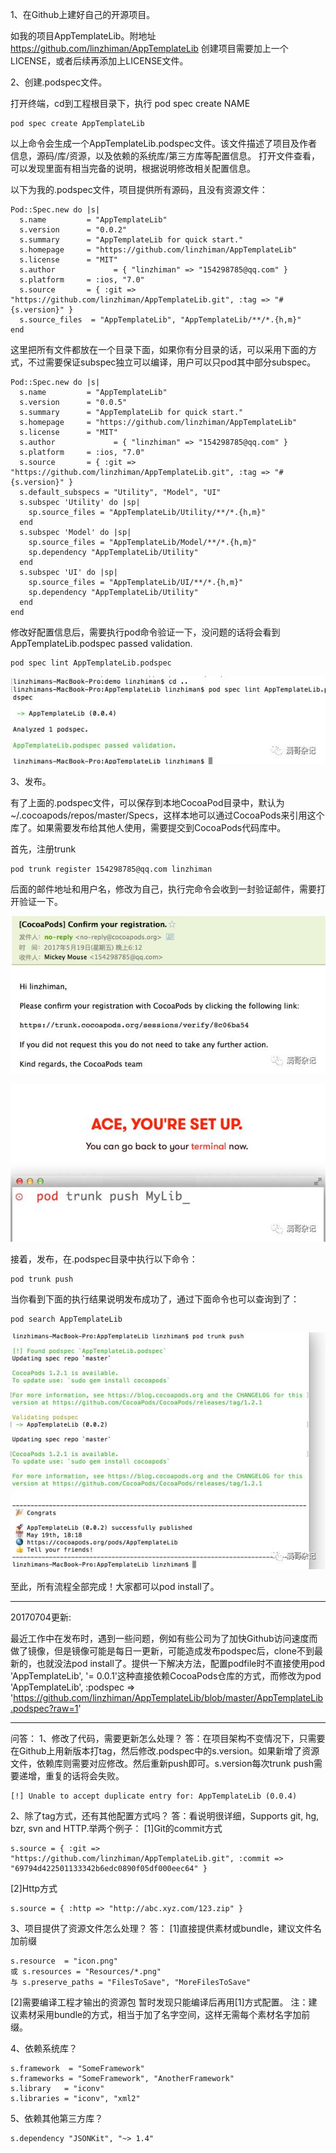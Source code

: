 1、在Github上建好自己的开源项目。

如我的项目AppTemplateLib。附地址 https://github.com/linzhiman/AppTemplateLib
创建项目需要加上一个LICENSE，或者后续再添加上LICENSE文件。

2、创建.podspec文件。

打开终端，cd到工程根目录下，执行 pod spec create NAME  

    pod spec create AppTemplateLib

以上命令会生成一个AppTemplateLib.podspec文件。该文件描述了项目及作者信息，源码/库/资源，以及依赖的系统库/第三方库等配置信息。
打开文件查看，可以发现里面有相当完备的说明，根据说明修改相关配置信息。

以下为我的.podspec文件，项目提供所有源码，且没有资源文件：  

    Pod::Spec.new do |s|  
      s.name         = "AppTemplateLib"  
      s.version      = "0.0.2"  
      s.summary      = "AppTemplateLib for quick start."  
      s.homepage     = "https://github.com/linzhiman/AppTemplateLib"  
      s.license      = "MIT"  
      s.author             = { "linzhiman" => "154298785@qq.com" }  
      s.platform     = :ios, "7.0"  
      s.source       = { :git => "https://github.com/linzhiman/AppTemplateLib.git", :tag => "#{s.version}" }  
      s.source_files  = "AppTemplateLib", "AppTemplateLib/**/*.{h,m}"  
    end

这里把所有文件都放在一个目录下面，如果你有分目录的话，可以采用下面的方式，不过需要保证subspec独立可以编译，用户可以只pod其中部分subspec。 

    Pod::Spec.new do |s|  
      s.name         = "AppTemplateLib" 
      s.version      = "0.0.5"  
      s.summary      = "AppTemplateLib for quick start."  
      s.homepage     = "https://github.com/linzhiman/AppTemplateLib"  
      s.license      = "MIT"  
      s.author             = { "linzhiman" => "154298785@qq.com" }  
      s.platform     = :ios, "7.0"  
      s.source       = { :git => "https://github.com/linzhiman/AppTemplateLib.git", :tag => "#{s.version}" }  
      s.default_subspecs = "Utility", "Model", "UI" 
      s.subspec 'Utility' do |sp| 
        sp.source_files = "AppTemplateLib/Utility/**/*.{h,m}" 
      end 
      s.subspec 'Model' do |sp| 
        sp.source_files = "AppTemplateLib/Model/**/*.{h,m}" 
        sp.dependency "AppTemplateLib/Utility"  
      end 
      s.subspec 'UI' do |sp|  
        sp.source_files = "AppTemplateLib/UI/**/*.{h,m}"  
        sp.dependency "AppTemplateLib/Utility"  
      end 
    end 

修改好配置信息后，需要执行pod命令验证一下，没问题的话将会看到 AppTemplateLib.podspec passed validation.  

    pod spec lint AppTemplateLib.podspec

![image](https://github.com/linzhiman/linzhiman.github.io/blob/master/resource/1705/CocoaPods发布Github开源项目-1.jpg?raw=true)

3、发布。

有了上面的.podspec文件，可以保存到本地CocoaPod目录中，默认为~/.cocoapods/repos/master/Specs，这样本地可以通过CocoaPods来引用这个库了。如果需要发布给其他人使用，需要提交到CocoaPods代码库中。

首先，注册trunk  

    pod trunk register 154298785@qq.com linzhiman

后面的邮件地址和用户名，修改为自己，执行完命令会收到一封验证邮件，需要打开验证一下。

![image](https://github.com/linzhiman/linzhiman.github.io/blob/master/resource/1705/CocoaPods发布Github开源项目-2.jpg?raw=true)

![image](https://github.com/linzhiman/linzhiman.github.io/blob/master/resource/1705/CocoaPods发布Github开源项目-3.jpg?raw=true)

接着，发布，在.podspec目录中执行以下命令： 

    pod trunk push

当你看到下面的执行结果说明发布成功了，通过下面命令也可以查询到了： 

    pod search AppTemplateLib

![image](https://github.com/linzhiman/linzhiman.github.io/blob/master/resource/1705/CocoaPods发布Github开源项目-4.jpg?raw=true)

至此，所有流程全部完成！大家都可以pod install了。

---

20170704更新:

最近工作中在发布时，遇到一些问题，例如有些公司为了加快Github访问速度而做了镜像，但是镜像可能是每日一更新，可能造成发布podspec后，clone不到最新的，也就没法pod install了。提供一下解决方法，配置podfile时不直接使用pod 'AppTemplateLib', '= 0.0.1'这种直接依赖CocoaPods仓库的方式，而修改为pod 'AppTemplateLib', :podspec => 'https://github.com/linzhiman/AppTemplateLib/blob/master/AppTemplateLib.podspec?raw=1'

---

问答：
1、修改了代码，需要更新怎么处理？
答：在项目架构不变情况下，只需要在Github上用新版本打tag，然后修改.podspec中的s.version。如果新增了资源文件，依赖库则需要对应修改。然后重新push即可。s.version每次trunk push需要递增，重复的话将会失败。  

    [!] Unable to accept duplicate entry for: AppTemplateLib (0.0.4)

2、除了tag方式，还有其他配置方式吗？
答：看说明很详细，Supports git, hg, bzr, svn and HTTP.举两个例子：
[1]Git的commit方式 

    s.source = { :git => "https://github.com/linzhiman/AppTemplateLib.git", :commit => "69794d422501133342b6edc0890f05df000eec64" }

[2]Http方式 

    s.source = { :http => "http://abc.xyz.com/123.zip" }

3、项目提供了资源文件怎么处理？
答：
[1]直接提供素材或bundle，建议文件名加前缀 

    s.resource  = "icon.png"
    或 s.resources = "Resources/*.png"
    与 s.preserve_paths = "FilesToSave", "MoreFilesToSave"

[2]需要编译工程才输出的资源包
暂时发现只能编译后再用[1]方式配置。
注：建议素材采用bundle的方式，相当于加了名字空间，这样无需每个素材名字加前缀。

4、依赖系统库？  

    s.framework  = "SomeFramework"
    s.frameworks = "SomeFramework", "AnotherFramework"
    s.library   = "iconv"
    s.libraries = "iconv", "xml2"

5、依赖其他第三方库？ 

    s.dependency "JSONKit", "~> 1.4"
